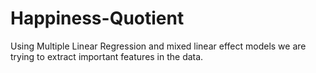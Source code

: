 # Happiness-Quotient
Using Multiple Linear Regression and mixed linear effect models we are trying to extract important features in the data.
